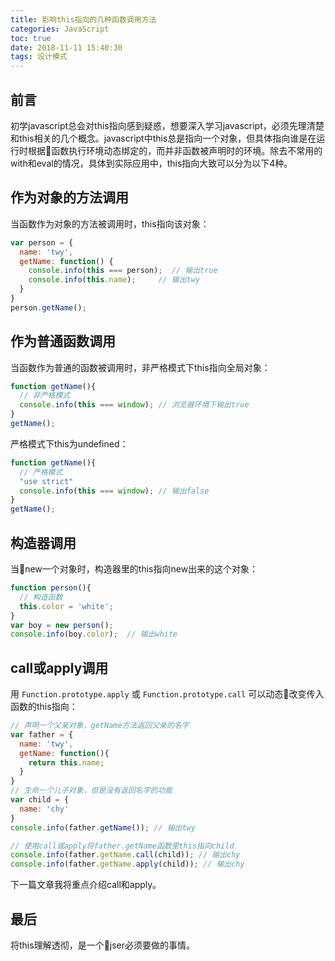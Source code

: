 ```yaml
---
title: 影响this指向的几种函数调用方法
categories: JavaScript
toc: true
date: 2018-11-11 15:40:30
tags: 设计模式
---
```


## 前言
初学javascript总会对this指向感到疑惑，想要深入学习javascript，必须先理清楚和this相关的几个概念。javascript中this总是指向一个对象，但具体指向谁是在运行时根据函数执行环境动态绑定的，而并非函数被声明时的环境。除去不常用的with和eval的情况，具体到实际应用中，this指向大致可以分为以下4种。
## 作为对象的方法调用
当函数作为对象的方法被调用时，this指向该对象：
```javascript
var person = {
  name: 'twy',
  getName: function() {
    console.info(this === person);  // 输出true
    console.info(this.name);     // 输出twy
  }
}
person.getName();
```

## 作为普通函数调用
当函数作为普通的函数被调用时，非严格模式下this指向全局对象：
```javascript
function getName(){
  // 非严格模式
  console.info(this === window); // 浏览器环境下输出true
}
getName();
```
严格模式下this为undefined：
```javascript
function getName(){
  // 严格模式
  "use strict"
  console.info(this === window); // 输出false
}
getName();
```
## 构造器调用
当new一个对象时，构造器里的this指向new出来的这个对象：
```javascript
function person(){
  // 构造函数
  this.color = 'white';
}
var boy = new person();
console.info(boy.color);  // 输出white
```

## call或apply调用
用 `Function.prototype.apply` 或 `Function.prototype.call` 可以动态改变传入函数的this指向：
```javascript
// 声明一个父亲对象，getName方法返回父亲的名字
var father = {
  name: 'twy',
  getName: function(){
    return this.name;
  }
}
// 生命一个儿子对象，但是没有返回名字的功能
var child = {
  name: 'chy'
}
console.info(father.getName()); // 输出twy

// 使用call或apply将father.getName函数里this指向child
console.info(father.getName.call(child)); // 输出chy
console.info(father.getName.apply(child)); // 输出chy
```
下一篇文章我将重点介绍call和apply。
## 最后
将this理解透彻，是一个jser必须要做的事情。